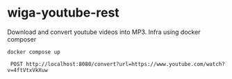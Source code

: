 # wiga-youtube-rest
Download and convert youtube videos into MP3. Infra using docker composer


```
docker compose up
```

```
 POST http://localhost:8080/convert?url=https://www.youtube.com/watch?v=4ftVtxVkXuw
```
